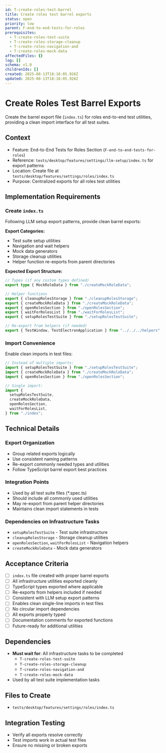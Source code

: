 ```yaml
---
id: T-create-roles-test-barrel
title: Create roles test barrel exports
status: open
priority: low
parent: F-end-to-end-tests-for-roles
prerequisites:
  - T-create-roles-test-suite
  - T-create-roles-storage-cleanup
  - T-create-roles-navigation-and
  - T-create-roles-mock-data
affectedFiles: {}
log: []
schema: v1.0
childrenIds: []
created: 2025-08-13T18:18:05.926Z
updated: 2025-08-13T18:18:05.926Z
---
```


# Create Roles Test Barrel Exports

Create the barrel export file (`index.ts`) for roles end-to-end test utilities, providing a clean import interface for all test suites.

## Context

- Feature: End-to-End Tests for Roles Section (`F-end-to-end-tests-for-roles`)
- Reference: `tests/desktop/features/settings/llm-setup/index.ts` for export patterns
- Location: Create file at `tests/desktop/features/settings/roles/index.ts`
- Purpose: Centralized exports for all roles test utilities

## Implementation Requirements

### Create `index.ts`

Following LLM setup export patterns, provide clean barrel exports:

**Export Categories:**

- Test suite setup utilities
- Navigation and wait helpers
- Mock data generators
- Storage cleanup utilities
- Helper function re-exports from parent directories

**Expected Export Structure:**

```typescript
// Types (if any custom types defined)
export type { MockRoleData } from "./createMockRoleData";

// Helper functions
export { cleanupRolesStorage } from "./cleanupRolesStorage";
export { createMockRoleData } from "./createMockRoleData";
export { openRolesSection } from "./openRolesSection";
export { waitForRolesList } from "./waitForRolesList";
export { setupRolesTestSuite } from "./setupRolesTestSuite";

// Re-export from helpers (if needed)
export { TestWindow, TestElectronApplication } from "../../../helpers";
```

### Import Convenience

Enable clean imports in test files:

```typescript
// Instead of multiple imports:
import { setupRolesTestSuite } from "./setupRolesTestSuite";
import { createMockRoleData } from "./createMockRoleData";
import { openRolesSection } from "./openRolesSection";

// Single import:
import {
  setupRolesTestSuite,
  createMockRoleData,
  openRolesSection,
  waitForRolesList,
} from "./index";
```

## Technical Details

### Export Organization

- Group related exports logically
- Use consistent naming patterns
- Re-export commonly needed types and utilities
- Follow TypeScript barrel export best practices

### Integration Points

- Used by all test suite files (\*.spec.ts)
- Should include all commonly used utilities
- May re-export from parent helper directories
- Maintains clean import statements in tests

### Dependencies on Infrastructure Tasks

- `setupRolesTestSuite` - Test suite infrastructure
- `cleanupRolesStorage` - Storage cleanup utilities
- `openRolesSection`, `waitForRolesList` - Navigation helpers
- `createMockRoleData` - Mock data generators

## Acceptance Criteria

- [ ] `index.ts` file created with proper barrel exports
- [ ] All infrastructure utilities exported cleanly
- [ ] TypeScript types exported where applicable
- [ ] Re-exports from helpers included if needed
- [ ] Consistent with LLM setup export patterns
- [ ] Enables clean single-line imports in test files
- [ ] No circular import dependencies
- [ ] All exports properly typed
- [ ] Documentation comments for exported functions
- [ ] Future-ready for additional utilities

## Dependencies

- **Must wait for**: All infrastructure tasks to be completed
  - `T-create-roles-test-suite`
  - `T-create-roles-storage-cleanup`
  - `T-create-roles-navigation-and`
  - `T-create-roles-mock-data`
- Used by all test suite implementation tasks

## Files to Create

- `tests/desktop/features/settings/roles/index.ts`

## Integration Testing

- Verify all exports resolve correctly
- Test imports work in actual test files
- Ensure no missing or broken exports
